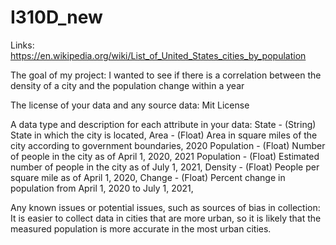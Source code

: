 # I310D_new

Links: https://en.wikipedia.org/wiki/List_of_United_States_cities_by_population

The goal of my project: I wanted to see if there is a correlation between the density of a city and the population change within a year

The license of your data and any source data: Mit License

A data type and description for each attribute in your data: 
State - (String) State in which the city is located,
Area - (Float) Area in square miles of the city according to government boundaries,
2020 Population - (Float) Number of people in the city as of April 1, 2020,
2021 Population - (Float) Estimated number of people in the city as of July 1, 2021,
Density - (Float) People per square mile as of April 1, 2020,
Change - (Float) Percent change in population from April 1, 2020 to July 1, 2021,

Any known issues or potential issues, such as sources of bias in collection: It is easier to collect data in cities that are more urban, so it is likely that the measured population is more accurate in the most urban cities. 

